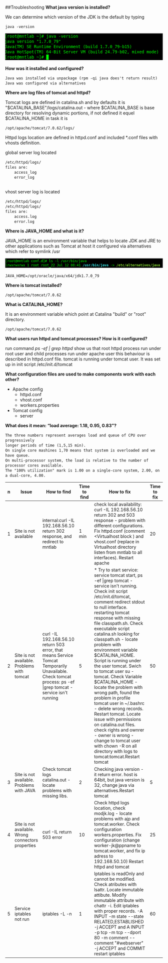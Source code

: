 ##Troubleshooting
**What java version is installed?**

We can determine which version of the JDK is the default by typing
```
java -version
```

![image1](https://github.com/alekskar/mntlab/blob/master/Troubleshooting/sources/javaver.png "Java Version")


**How was it installed and configured?**
```
Java was installed via unpackage (rpm -qi java does't return result)
Java was configured via alternatives
```
**Where are log files of tomcat and httpd?**

Tomcat logs are defined in catalina.sh and by defaults it is "$CATALINA_BASE"/logs/catalina.out - where $CATALINA_BASE 
is base directory for resolving dynamic portions, if not defined it equel $CATALINA_HOME in task it is 
```
/opt/apache/tomcat/7.0.62/logs/
```
Httpd logs location are defined in httpd.conf and included *.conf files with vhosts definition.

global server log located 
```
/etc/httpd/logs/
files are: 
    access_log
    error_log
    
```
vhost server log is located
```
/etc/httpd/logs/
/etc/httpd/logs/
files are: 
    access.log
    error.log
```

**Where is JAVA_HOME and what is it?**

JAVA_HOME is an environment variable that helps to locate JDK and JRE to other applications such as Tomcat
at host it configured via alternatives which refer to symlink /usr

![image2](https://github.com/alekskar/mntlab/blob/master/Troubleshooting/sources/javasetup.png "JAVA HOME")

```
JAVA_HOME=/opt/oracle/java/x64/jdk1.7.0_79
```
**Where is tomcat installed?**
```
/opt/apache/tomcat/7.0.62
```

**What is CATALINA_HOME?**

It is an environment variable which point at  Catalina "build" or "root" directory.
```
/opt/apache/tomcat/7.0.62
```
**What users run httpd and tomcat processes? How is it configured?**

run command *ps -ef | grep httpd* show us that root httpd process run under root user and child processes run under apache user
this behaviour is described in httpd.conf file.
tomcat is running under tomcat user. It was set up in init script /etc/init.d/tomcat

**What configuration files are used to make components work with each other?**

* Apache config
    * httpd.conf
    * vhost.conf
    * workers.properties
* Tomcat config
    * server


**What does it mean: “load average: 1.18, 0.95, 0.83”?**
```
The three numbers represent averages load and queue of CPU over progressively
longer periods of time (1,5,15 min). 
On single core mashines 1,70 means that system is overloaded and we have queue.
On multi-processor system, the load is relative to the number of processor cores available. 
The "100% utilization" mark is 1.00 on a single-core system, 2.00, on a dual-core, 4.00.
```

| n   | Issue           | How to find       |Time to find | How to fix            | Time to fix |
| ----| ----------------|-------------------|-------------|-----------------------|-------------|
|   1  | Site is not available | internal:curl -IL 192.168.56.10 return 302 response, and redirect to mntlab  | 1 min  | check local availability: curl -IL 192.168.56.10 return 302 and 503 response - problem with different configurations. Fix httpd.conf (comment <Virtualhost block ) and vhost.conf (replace in Virtualhost directory listen from mntlab to all interfaces). Restart apache  |20|
|2|Site is not available. Problems with tomcat |curl -IL 192.168.56.10 return 503 error, that means Service Tomcat Temporarily Unavailable. Check tomcat process: ps -ef \|grep tomcat -service isn't running | 5 | * Try to start service: service tomcat start,  ps -ef \|grep tomcat -service isn't running. Check init script /etc/init.d/tomcat, comment redirect stdout to null interface. restarting tomcat response with missing file classpath.sh. Check executable script catalina.sh  looking for classpath.sh - locate problem with environment variable $CATALINA_HOME. Script is running under the user tomcat. Swich to tomcat user su - tomcat. Check Variable $CATALINA_HOME -locate the problem with wrong path, found the problem in profile tomcat user in ~/.bashrc - delete wrong records. Restart tomcat. Locate issue with permissions on catalina.out files. check rights and ownrer - owner is wrong - change to tomcat user with chown -R on all directory with logs to tomcat:tomcat.Restart tomcat |50|
|3|Site is not available. Problems with JAVA| Check tomcat logs catalina.out - locate problems with missing libs.|2| Checking java version -it return error. host is 64bit, but java version is 32, change java via alternatives.Restart tomcat | 5| 
|4|Site is not available. Wrong connectors properties|curl -IL return 503 error|10|Check httpd logs location,  check modjk.log - locate problems with ajp and tomcat.worker. Check configuration workers.properties. Fix configuration (change worker-jk@ppname to tomcat.worker, and fix ip adress to 192.168.50.10) Restart httpd and tomcat|25|
|5|Service iptables not run|iptables -L -n | 1| Iptables is readOnly and cannot be modified. Check atributes with lsattr. Locate immutable attibute. Modify immutable attribute with chattr -i. Edit iptables with proper records. -A INPUT -m state --state RELATED,ESTABLISHED -j ACCEPT and A INPUT -p tcp -m tcp --dport 80 -m comment --comment "#webserver" -j ACCEPT and COMMIT restart iptables |60|


